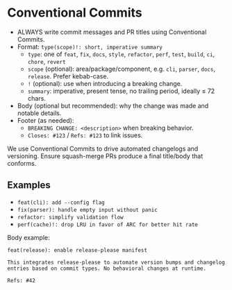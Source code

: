 # Conventional Commits

- ALWAYS write commit messages and PR titles using Conventional Commits.
- Format: `type(scope)!: short, imperative summary`
  - `type`: one of `feat`, `fix`, `docs`, `style`, `refactor`, `perf`, `test`, `build`, `ci`, `chore`, `revert`
  - `scope` (optional): area/package/component, e.g. `cli`, `parser`, `docs`, `release`. Prefer kebab-case.
  - `!` (optional): use when introducing a breaking change.
  - `summary`: imperative, present tense, no trailing period, ideally ≤ 72 chars.
- Body (optional but recommended): why the change was made and notable details.
- Footer (as needed):
  - `BREAKING CHANGE: <description>` when breaking behavior.
  - `Closes: #123` / `Refs: #123` to link issues.

We use Conventional Commits to drive automated changelogs and versioning. Ensure squash-merge PRs produce a final title/body that conforms.

## Examples

- `feat(cli): add --config flag`
- `fix(parser): handle empty input without panic`
- `refactor: simplify validation flow`
- `perf(cache)!: drop LRU in favor of ARC for better hit rate`

Body example:

```
feat(release): enable release-please manifest

This integrates release-please to automate version bumps and changelog
entries based on commit types. No behavioral changes at runtime.

Refs: #42
```